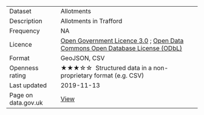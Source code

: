 <table>
<tr>
	<td>Dataset</td>
	<td>Allotments</td>
</tr>
<tr>
	<td>Description</td>
	<td>Allotments in Trafford</td>
</tr>
<tr>
	<td>Frequency</td>
	<td>NA</td>
</tr>
<tr>
	<td>Licence</td>
	<td><a href="http://www.nationalarchives.gov.uk/doc/open-government-licence/version/3/">Open Government Licence 3.0</a> ; <a href="https://www.openstreetmap.org/copyright">Open Data Commons Open Database License (ODbL)</a></td>
</tr>
<tr>
	<td>Format</td>
	<td>GeoJSON, CSV</td>
</tr>
<tr>
	<td>Openness rating</td>
	<td>&#9733&#9733&#9733&#9734&#9734&nbsp; Structured data in a non-proprietary format (e.g. CSV)</td>
</tr>
<tr>
	<td>Last updated</td>
	<td>2019-11-13</td>
</tr>
<tr>
	<td>Page on data.gov.uk</td>
	<td><a href="https://data.gov.uk/dataset/611f203d-0da6-40a4-9117-48dcd4f1a4d4/trafford-council-allotments">View</a></td>
</tr>
</table>
